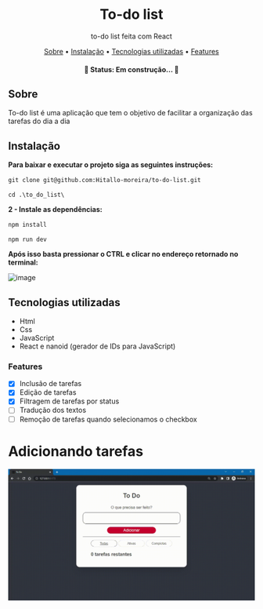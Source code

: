 # <h1 align="center">To-do list</h1>
<p align="center">
to-do list feita com React</p>

<p align="center">
  <a href="#sobre">Sobre</a> • 
  <a href="#instalacao">Instalação</a> • 
  <a href="#tecnologias">Tecnologias utilizadas</a> • 
  <a href="#features">Features</a>
</p>
<h4 align="center"> 
	🚧  Status: Em construção...  🚧
</h4>

<h2 id="sobre">Sobre</h2>
<p>To-do list é uma aplicação que tem o objetivo de facilitar a organização das tarefas do dia a dia</p>

<h2 id="instalacao">Instalação</h2>
<b>Para baixar e executar o projeto siga as seguintes instruções:</b>

```
git clone git@github.com:Hitallo-moreira/to-do-list.git
```
```
cd .\to_do_list\
```

<b>2 - Instale as dependências:</b>

```
npm install
```

```
npm run dev
```

<b>Após isso basta pressionar o CTRL e clicar no endereço retornado no terminal:</b>


![image](https://user-images.githubusercontent.com/47642635/224452567-78487d30-a283-4d64-a2ef-092a389c52bd.png)


<h2 id="tecnologias">Tecnologias utilizadas</h2>
<ul>
<li>Html</li>
<li>Css</li>
<li>JavaScript</li>
<li>React e nanoid (gerador de IDs para JavaScript)</li>
</ul>

<h3 id="features">Features</h3>

- [x] Inclusão de tarefas
- [x] Edição de tarefas
- [x] Filtragem de tarefas por status
- [ ] Tradução dos textos
- [ ] Remoção de tarefas quando selecionamos o checkbox

# Adicionando tarefas
![](https://github.com/Hitallo-moreira/to-do-list/blob/main/add.gif)
